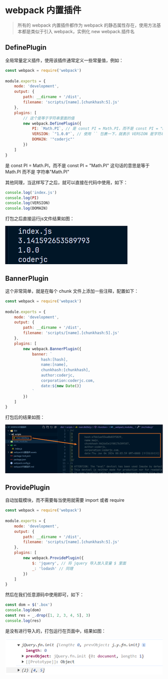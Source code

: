 # webpack 内置插件

> 所有的 webpack 内置插件都作为 webpack 的静态属性存在，使用方法基本都是类似于引入 webpack，实例化 new webpack.插件名

## DefinePlugin

全局常量定义插件，使用该插件通常定义一些常量值，例如：

~~~js
const webpack = require('webpack')

module.exports = {
	mode: 'development',
	output: {
		path: __dirname + '/dist',
		filename: 'scripts/[name].[chunkhash:5].js'
	},
	plugins: [
		// 这个是等于字符串里面的值
		new webpack.DefinePlugin({
			PI: `Math.PI`, // 是 const PI = Math.PI，而不是 const PI = "Math.PI"
			VERSION: `"1.0.0"`, // 使用 `` 包裹一下，就表示 VERSION 是字符串 "1.0.0"，如果不加这个 ``，里面的就是一个值 1.0.0
			DOMAIN: '"coderjc"'
		})
	]
}
~~~

是 const PI = Math.PI，而不是 const PI = "Math.PI" 这句话的意思是等于 Math.PI 而不是 字符串"Math.PI"

其他同理，当这样写了之后，就可以直接在代码中使用，如下：

~~~js
console.log('index.js')
console.log(PI)
console.log(VERSION)
console.log(DOMAIN)
~~~

打包之后直接运行js文件结果如图：

![image-20240103235847112](./webpack内置插件.assets/image-20240103235847112.png)

## BannerPlugin

这个非常简单，就是在每个 chunk 文件上添加一些注释，配置如下：

~~~js
const webpack = require('webpack')

module.exports = {
	mode: 'development',
	output: {
		path: __dirname + '/dist',
		filename: 'scripts/[name].[chunkhash:5].js'
	},
	plugins: [
		new webpack.BannerPlugin({
			banner: `
				hash:[hash],
				name:[name],
				chunkhash:[chunkhash],
				author:coderjc,
				corporation:coderjc.com,
				date:${new Date()}
			`
		})
	]
}
~~~

打包后的结果如图：

![image-20240104000436736](./webpack内置插件.assets/image-20240104000436736.png)

## ProvidePlugin

自动加载模块，而不需要每当使用就需要 import 或者 require

~~~js
const webpack = require('webpack')

module.exports = {
	mode: 'development',
	output: {
		path: __dirname + '/dist',
		filename: 'scripts/[name].[chunkhash:5].js'
	},
	plugins: [
		new webpack.ProvidePlugin({
			$: 'jquery', // 将 jquery 导入放入变量 $ 里面
			_: 'lodash' // 同理
		})
	]
}
~~~

然后在我们任意源码中使用即可，如下：

~~~js
const dom = $('.box')
console.log(dom)
const res = _.drop([1, 2, 3, 4, 5], 3)
console.log(res)
~~~

是没有进行导入的，打包运行在页面中，结果如图：

![image-20240104001455158](./webpack内置插件.assets/image-20240104001455158.png)
